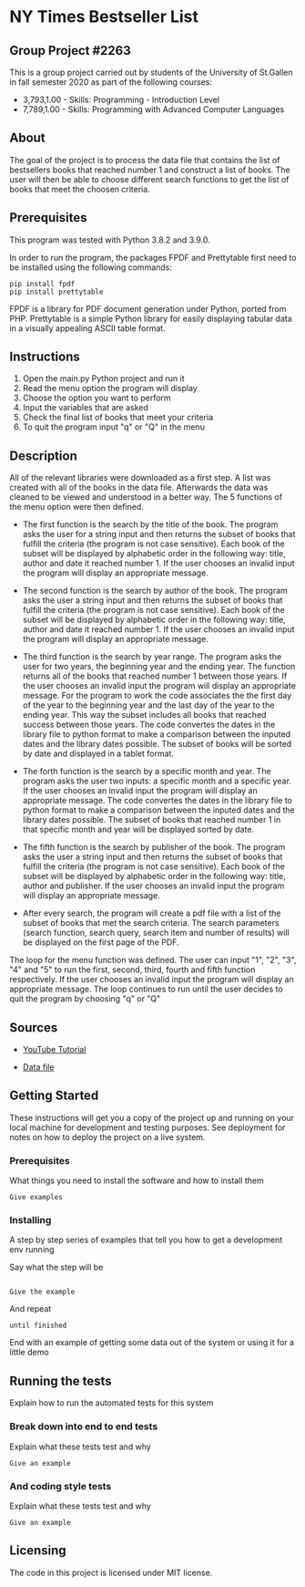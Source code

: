 # NY Times Bestseller List

## Group Project #2263
This is a group project carried out by students of the University of St.Gallen in fall semester 2020 as part of the following courses:
* 3,793,1.00 - Skills: Programming - Introduction Level
* 7,789,1.00 - Skills: Programming with Advanced Computer Languages

## About
The goal of the project is to process the data file that contains the list of bestsellers books that reached number 1 and construct a list of books.
The user will then be able to choose different search functions to get the list of books that meet the choosen criteria.

## Prerequisites
This program was tested with Python 3.8.2 and 3.9.0. 

In order to run the program, the packages FPDF and Prettytable first need to be installed using the following commands:

```
pip install fpdf
pip install prettytable
```
FPDF is a library for PDF document generation under Python, ported from PHP. 
Prettytable is a simple Python library for easily displaying tabular data in a visually appealing ASCII table format.

## Instructions
1. Open the main.py Python project and run it
2. Read the menu option the program will display
3. Choose the option you want to perform
4. Input the variables that are asked 
5. Check the final list of books that meet your criteria
6. To quit the program input "q" or "Q" in the menu


## Description
All of the relevant libraries were downloaded as a first step. A list was created with all of the books in the data file.
Afterwards the data was cleaned to be viewed and understood in a better way. The 5 functions of the menu option were then defined.

* The first function is the search by the title of the book. The program asks the user for a string input and then returns the subset of books that fulfill the criteria (the program is not case sensitive).
Each book of the subset will be displayed by alphabetic order in the following way: title, author and date it reached number 1.
If the user chooses an invalid input the program will display an appropriate message.

* The second function is the search by author of the book. The program asks the user a string input and then returns the subset of books that fulfill the criteria (the program is not case sensitive).
Each book of the subset will be displayed by alphabetic order in the following way: title, author and date it reached number 1.
If the user chooses an invalid input the program will display an appropriate message.

* The third function is the search by year range. The program asks the user for two years, the beginning year and the ending year. The function returns all of the books that reached number 1 between those years.
If the user chooses an invalid input the program will display an appropriate message. 
For the program to work the code associates the the first day of the year to the beginning year and the last day of the year to the ending year.
This way the subset includes all books that reached success between those years.
The code convertes the dates in the library file to python format to make a comparison between the inputed dates and the library dates possible.
The subset of books will be sorted by date and displayed in a tablet format.

* The forth function is the search by a specific month and year. The program asks the user two inputs: a specific month and a specific year.
If the user chooses an invalid input the program will display an appropriate message.
The code convertes the dates in the library file to python format to make a comparison between the inputed dates and the library dates possible.
The subset of books that reached number 1 in that specific month and year will be displayed sorted by date.

* The fifth function is the search by publisher of the book. The program asks the user a string input and then returns the subset of books that fulfill the criteria (the program is not case sensitive). 
Each book of the subset will be displayed by alphabetic order in the following way: title, author and publisher.
If the user chooses an invalid input the program will display an appropriate message.

* After every search, the program will create a pdf file with a list of the subset of books that met the search criteria. The search parameters (search function, search query, search item and number of results) will be displayed on the first page of the PDF.

The loop for the menu function was defined. The user can input "1", "2", "3", "4" and "5" to run the first, second, third, fourth and fifth function respectively.
If the user chooses an invalid input the program will display an appropriate message.
The loop continues to run until the user decides to quit the program by choosing "q" or "Q"



## Sources
* [YouTube Tutorial](http://youtu.be/O4hNpq3Aiig)

* [Data file](https://drive.google.com/drive/folders/1xzpvleKVbRHnPR1SAKtJXcDCxg7K0Yhw)

## Getting Started

These instructions will get you a copy of the project up and running on your local machine for development and testing purposes. See deployment for notes on how to deploy the project on a live system.

### Prerequisites

What things you need to install the software and how to install them

```
Give examples
```

### Installing

A step by step series of examples that tell you how to get a development env running

Say what the step will be
```
``` 
```
Give the example
```

And repeat

```
until finished
```

End with an example of getting some data out of the system or using it for a little demo

## Running the tests

Explain how to run the automated tests for this system

### Break down into end to end tests

Explain what these tests test and why

```
Give an example
```

### And coding style tests

Explain what these tests test and why

```
Give an example
```

## Licensing

The code in this project is licensed under MIT license.

